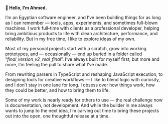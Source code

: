 **👋  Hello, I’m Ahmed.**

I’m an Egyptian software engineer, and I’ve been building things for as long as I can remember — tools, apps, experiments, and sometimes full-blown machines. I work full-time with clients as a professional developer, helping bring ambitious products to life with clean architecture, performance, and reliability. But in my free time, I like to explore ideas of my own.

Most of my personal projects start with a scratch, grow into working prototypes, and — occasionally — end up buried in a folder called “_final_version_v2_real_final_”. I’ve always built for myself first, but more and more, I’m feeling the pull to share what I’ve made.

From rewriting parsers in TypeScript and reshaping JavaScript execution, to designing tools for creative workflows — I like to blend logic with curiosity, and I don’t stay in one lane for long. I obsess over how things work, how they could be better, and how to bring them to life.

Some of my work is nearly ready for others to use — the real challenge now is documentation, not development. And while the builder in me always wants to jump to the next idea, I’m carving out time to bring these projects out into the open, one thoughtful release at a time.
